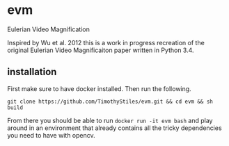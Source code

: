 # evm
Eulerian Video Magnification

Inspired by Wu et al. 2012 this is a work in progress recreation of the original Eulerian Video Magnificaiton paper written in Python 3.4.

## installation

First make sure to have docker installed. Then run the following.

```git clone https://github.com/TimothyStiles/evm.git && cd evm && sh build```

From there you should be able to run ```docker run -it evm bash``` and play around in an environment that already contains all the tricky dependencies you need to have with opencv.
